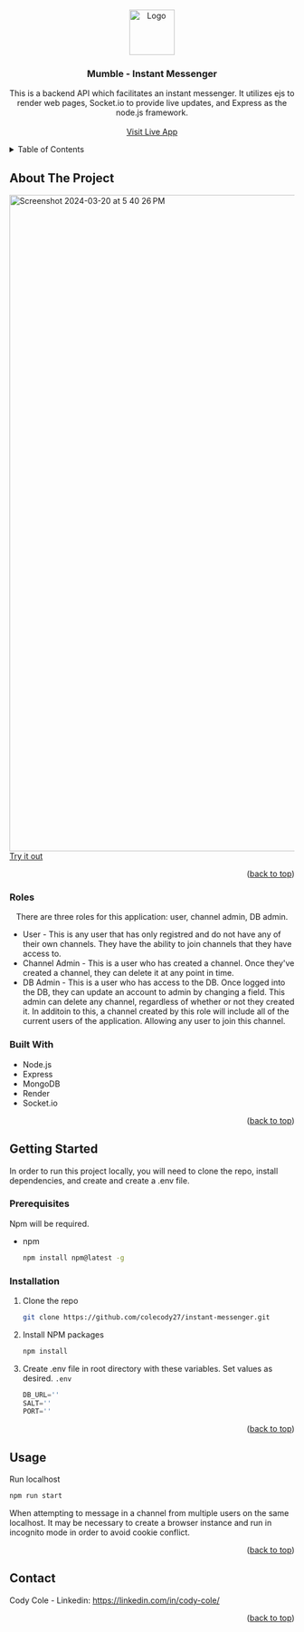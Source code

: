 <!-- Improved compatibility of back to top link: See: https://github.com/othneildrew/Best-README-Template/pull/73 -->
<a name="readme-top"></a>

<!-- PROJECT SHIELDS -->
<!--
*** I'm using markdown "reference style" links for readability.
*** Reference links are enclosed in brackets [ ] instead of parentheses ( ).
*** See the bottom of this document for the declaration of the reference variables
*** for contributors-url, forks-url, etc. This is an optional, concise syntax you may use.
*** https://www.markdownguide.org/basic-syntax/#reference-style-links

[![Contributors][contributors-shield]][contributors-url]
[![Forks][forks-shield]][forks-url]
[![Stargazers][stars-shield]][stars-url]
[![Issues][issues-shield]][issues-url]
[![MIT License][license-shield]][license-url]
[![LinkedIn][linkedin-shield]][linkedin-url]
-->


<!-- PROJECT LOGO -->
<br />
<div align="center">
  <a href="https://github.com/github_username/repo_name">
    <img src="https://github.com/colecody27/instant-messenger/assets/71093271/950ff130-4c65-444f-b8de-f2459b2adb98" alt="Logo" width="80" height="80">
  </a>

<h3 align="center">Mumble - Instant Messenger</h3>

  <p align="center">
    This is a backend API which facilitates an instant messenger. It utilizes ejs to render web pages, Socket.io to provide live updates, and Express as the node.js framework. 
    <br />
    <br />
    <a href="https://instant-messenger-qa99.onrender.com">Visit Live App</a>
  </p>
</div>



<!-- TABLE OF CONTENTS -->
<details>
  <summary>Table of Contents</summary>
  <ol>
    <li>
      <a href="#about-the-project">About The Project</a>
      <ul>
        <li><a href="#built-with">Built With</a></li>
      </ul>
    </li>
    <li>
      <a href="#getting-started">Getting Started</a>
      <ul>
        <li><a href="#prerequisites">Prerequisites</a></li>
        <li><a href="#installation">Installation</a></li>
      </ul>
    </li>
    <li><a href="#usage">Usage</a></li>
  </ol>
</details>


<!-- ABOUT THE PROJECT -->
## About The Project

<img width="1159" alt="Screenshot 2024-03-20 at 5 40 26 PM" src="https://github.com/colecody27/instant-messenger/assets/71093271/441e65fb-72be-437d-a7df-d5a359c34f62">
<a align="center" href="https://instant-messenger-qa99.onrender.com">Try it out</a>

<p align="right">(<a href="#readme-top">back to top</a>)</p>

### Roles 
<p align="center"> There are three roles for this application: user, channel admin, DB admin. </p>
<ul>
  <li>User - This is any user that has only registred and do not have any of their own channels. They have the ability to join channels that they have access to. </li>
  <li>Channel Admin - This is a user who has created a channel. Once they've created a channel, they can delete it at any point in time. </li>
  <li>DB Admin - This is a user who has access to the DB. Once logged into the DB, they can update an account to admin by changing a field. This admin can delete any channel, regardless of whether or not they created it. In additoin to this, a channel created by this role will include all of the current users of the application. Allowing any user to join this channel. </li>
</ul>

### Built With
- Node.js
- Express
- MongoDB
- Render
- Socket.io


<!--<img src="https://simpleicons.org/icons/express.svg" alt="Logo" width="80" height="80"> 
<!-- * [![Node][Node.js]][Next-url]
* [![Express][Express.js]][Laravel-url]
* [![Render][Render.com]][Bootstrap-url]
* [![MongDB][MongoDB.com]][Bootstrap-url]
-->

<p align="right">(<a href="#readme-top">back to top</a>)</p>


<!-- GETTING STARTED -->
## Getting Started

In order to run this project locally, you will need to clone the repo, install dependencies, and create and create a .env file.  

### Prerequisites

Npm will be required. 
* npm
  ```sh
  npm install npm@latest -g
  ```

### Installation

1. Clone the repo
   ```sh
   git clone https://github.com/colecody27/instant-messenger.git
   ```
2. Install NPM packages
   ```sh
   npm install
   ```
3. Create .env file in root directory with these variables. Set values as desired. `.env`
   ```js
   DB_URL=''
   SALT=''
   PORT=''
   ```


<p align="right">(<a href="#readme-top">back to top</a>)</p>



<!-- USAGE EXAMPLES -->
## Usage

Run localhost
   ```sh
   npm run start
   ```
When attempting to message in a channel from multiple users on the same localhost. It may be necessary to create a browser instance and run in incognito mode in order to avoid cookie conflict. 

<p align="right">(<a href="#readme-top">back to top</a>)</p>


<!-- CONTACT -->
## Contact

Cody Cole - Linkedin: https://linkedin.com/in/cody-cole/ 


<p align="right">(<a href="#readme-top">back to top</a>)</p>



<!-- MARKDOWN LINKS & IMAGES -->
<!-- https://www.markdownguide.org/basic-syntax/#reference-style-links -->
[contributors-shield]: https://img.shields.io/github/contributors/github_username/repo_name.svg?style=for-the-badge
[contributors-url]: https://github.com/github_username/repo_name/graphs/contributors
[forks-shield]: https://img.shields.io/github/forks/github_username/repo_name.svg?style=for-the-badge
[forks-url]: https://github.com/github_username/repo_name/network/members
[stars-shield]: https://img.shields.io/github/stars/github_username/repo_name.svg?style=for-the-badge
[stars-url]: https://github.com/github_username/repo_name/stargazers
[issues-shield]: https://img.shields.io/github/issues/github_username/repo_name.svg?style=for-the-badge
[issues-url]: https://github.com/github_username/repo_name/issues
[license-shield]: https://img.shields.io/github/license/github_username/repo_name.svg?style=for-the-badge
[license-url]: https://github.com/github_username/repo_name/blob/master/LICENSE.txt
[linkedin-shield]: https://img.shields.io/badge/-LinkedIn-black.svg?style=for-the-badge&logo=linkedin&colorB=555
[linkedin-url]: https://linkedin.com/in/linkedin_username
[product-screenshot]: images/screenshot.png
[Next.js]: https://img.shields.io/badge/next.js-000000?style=for-the-badge&logo=nextdotjs&logoColor=white
[Next-url]: https://nextjs.org/
[React.js]: https://img.shields.io/badge/React-20232A?style=for-the-badge&logo=react&logoColor=61DAFB
[React-url]: https://reactjs.org/
[Vue.js]: https://img.shields.io/badge/Vue.js-35495E?style=for-the-badge&logo=vuedotjs&logoColor=4FC08D
[Vue-url]: https://vuejs.org/
[Angular.io]: https://img.shields.io/badge/Angular-DD0031?style=for-the-badge&logo=angular&logoColor=white
[Angular-url]: https://angular.io/
[Svelte.dev]: https://img.shields.io/badge/Svelte-4A4A55?style=for-the-badge&logo=svelte&logoColor=FF3E00
[Svelte-url]: https://svelte.dev/
[Laravel.com]: https://img.shields.io/badge/Laravel-FF2D20?style=for-the-badge&logo=laravel&logoColor=white
[Laravel-url]: https://laravel.com
[Bootstrap.com]: https://img.shields.io/badge/Bootstrap-563D7C?style=for-the-badge&logo=bootstrap&logoColor=white
[Bootstrap-url]: https://getbootstrap.com
[JQuery.com]: https://img.shields.io/badge/jQuery-0769AD?style=for-the-badge&logo=jquery&logoColor=white
[JQuery-url]: https://jquery.com 
